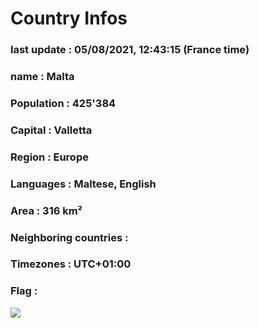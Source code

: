 # Country  Infos
### last update : 05/08/2021, 12:43:15 (France time)

### name : Malta
### Population : 425'384
### Capital : Valletta
### Region : Europe
### Languages : Maltese, English
### Area : 316 km²
### Neighboring countries : 
### Timezones : UTC+01:00

### Flag :
![](https://restcountries.eu/data/mlt.svg)
